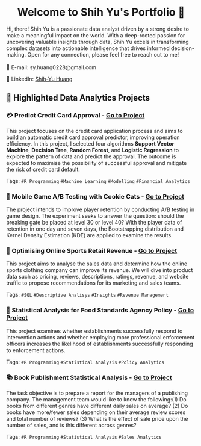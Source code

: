 <h1 align="center"> Welcome to Shih Yu's Portfolio 👋</h1>
Hi, there! Shih Yu is a passionate data analyst driven by a strong desire to make a meaningful impact on the world. 
With a deep-rooted passion for uncovering valuable insights through data, Shih Yu excels in transforming complex datasets into actionable intelligence that drives informed decision-making.
Open for any connection, please feel free to reach out to me!
<br>

<br>
📧 E-mail: sy.huang0228@gmail.com

💼 LinkedIn: [Shih-Yu Huang](https://www.linkedin.com/in/shih-yu-huang-b0079916a/)


## 🚀 Highlighted Data Analytics Projects

### 💳 Predict Credit Card Approval - [Go to Project](https://github.com/syh0228/syh0228.github.io/blob/3ce57c232d3e54d03ded3ea9204efa3db83ef2c0/PredictCreditCardApproval.pdf)
This project focuses on the credit card application process and aims to build an automatic credit card approval predictor, improving operation efficiency. In this project, I selected four algorithms **Support Vector Machine**, **Decision Tree**, **Random Forest**, and **Logistic Regression** to explore the pattern of data and predict the approval. The outcome is expected to maximise the possibility of successful approval and mitigate the risk of credit card default.

Tags: `#R Programming` `#Machine Learning` `#Modelling` `#Financial Analytics`

### 🍪 Mobile Game A/B Testing with Cookie Cats - [Go to Project](https://github.com/syh0228/syh0228.github.io/blob/391264ebea63cb590dd38de0399bdec470c1ad14/Mobile%20Game%20AB%20Testing%20with%20Cookie%20Cats.ipynb)
The project intends to improve player retention by conducting A/B testing in game design. The experiment seeks to answer the question: should the breaking gate be placed at level 30 or level 40? With the player data of retention in one day and seven days, the Bootstrapping distribution and Kernel Density Estimation (KDE) are applied to examine the results.

### 👟 Optimising Online Sports Retail Revenue - [Go to Project](https://github.com/syh0228/syh0228.github.io/blob/3ce57c232d3e54d03ded3ea9204efa3db83ef2c0/Optimising%20Online%20Sport%20Retail%20Revenue.ipynb)
This project aims to analyse the sales data and determine how the online sports clothing company can improve its revenue. We will dive into product data such as pricing, reviews, descriptions, ratings, revenue, and website traffic to propose recommendations for its marketing and sales teams.

Tags: `#SQL` `#Descriptive Analisys` `#Insights` `#Revenue Management`

### 🏢 Statistical Analysis for Food Standards Agency Policy - [Go to Project](https://github.com/syh0228/syh0228.github.io/blob/26a40454da7da3f07c46854a7bdcb2116a548260/Statistical%20Analysis%20for%20Food%20Standards%20Agency.pdf)
This project examines whether establishments successfully respond to intervention actions and whether employing more professional enforcement officers increases the likelihood of establishments successfully responding to enforcement actions.

Tags: `#R Programming` `#Statistical Analysis` `#Policy Analytics`

### 📚 Book Publishment Statistical Analysis - [Go to Project](https://github.com/syh0228/syh0228.github.io/blob/edc537fc7d3a85c47151a071970bedb7321dc5b3/Statistical%20Analysis%20for%20a%20Publishing%20Company.pdf)
The task objective is to prepare a report for the managers of a publishing company. The management team would like to know the following:(1) Do books from different genres have different daily sales on average? (2) Do books have more/fewer sales depending on their average review scores and total number of reviews? (3) What is the effect of sale price upon the number of sales, and is this different across genres?

Tags: `#R Programming` `#Statistical Analysis` `#Sales Analytics`
